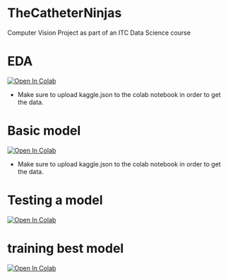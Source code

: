 # TheCatheterNinjas

Computer Vision Project as part of an ITC Data Science course

# EDA

[![Open In Colab](https://colab.research.google.com/assets/colab-badge.svg)](https://colab.research.google.com/github/ywigelman/TheCatheterNinjas/blob/main/Final_EDA.ipynb)
* Make sure to upload kaggle.json to the colab notebook in order to get the data.

# Basic model

[![Open In Colab](https://colab.research.google.com/assets/colab-badge.svg)](https://colab.research.google.com/github/ywigelman/TheCatheterNinjas/blob/main/Baseline.ipynb)
* Make sure to upload kaggle.json to the colab notebook in order to get the data.

# Testing a model

[![Open In Colab](https://colab.research.google.com/assets/colab-badge.svg)](https://colab.research.google.com/github/ywigelman/TheCatheterNinjas/blob/main/Evaluation_a_model.ipynb)

# training best model

[![Open In Colab](https://colab.research.google.com/assets/colab-badge.svg)](https://colab.research.google.com/github/ywigelman/TheCatheterNinjas/blob/main/final_model.ipynb)